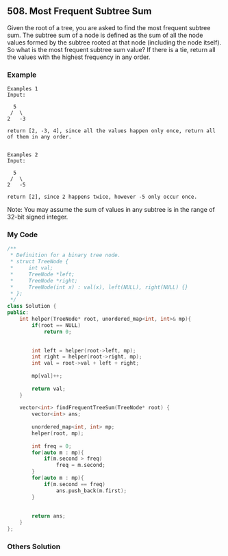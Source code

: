 ## 508. Most Frequent Subtree Sum

Given the root of a tree, you are asked to find the most frequent subtree sum. The subtree sum of a node is defined as the sum of all the node values formed by the subtree rooted at that node (including the node itself). So what is the most frequent subtree sum value? If there is a tie, return all the values with the highest frequency in any order.


### Example
```
Examples 1
Input:

  5
 /  \
2   -3

return [2, -3, 4], since all the values happen only once, return all of them in any order.


Examples 2
Input:

  5
 /  \
2   -5

return [2], since 2 happens twice, however -5 only occur once.
```
Note: You may assume the sum of values in any subtree is in the range of 32-bit signed integer.

### My Code
```c++
/**
 * Definition for a binary tree node.
 * struct TreeNode {
 *     int val;
 *     TreeNode *left;
 *     TreeNode *right;
 *     TreeNode(int x) : val(x), left(NULL), right(NULL) {}
 * };
 */
class Solution {
public:
    int helper(TreeNode* root, unordered_map<int, int>& mp){
        if(root == NULL)
            return 0;
        

        int left = helper(root->left, mp);
        int right = helper(root->right, mp);
        int val = root->val + left + right;
        
        mp[val]++;
        
        return val; 
    }
    
    vector<int> findFrequentTreeSum(TreeNode* root) {
        vector<int> ans;
        
        unordered_map<int, int> mp;
        helper(root, mp);
        
        int freq = 0;
        for(auto m : mp){
            if(m.second > freq)
                freq = m.second;
        }
        for(auto m : mp){
            if(m.second == freq)
                ans.push_back(m.first);
        }
        
        
        return ans;
    }
};
```



### Others Solution
```c++
```



